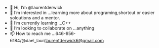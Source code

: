 - 👋 Hi, I’m @laurentderwick
- 👀 I’m interested in ...learning more about programing,shortcut or easier soloutions and a mentor.
- 🌱 I’m currently learning ...C++
- 💞️ I’m looking to collaborate on ...anything
- 📫 How to reach me ...646-956-6184/@dael_laur/laurentderwick6@gmail.com

<!---
laurentderwick/laurentderwick is a ✨ special ✨ repository because its `README.md` (this file) appears on your GitHub profile.
You can click the Preview link to take a look at your changes.
--->
